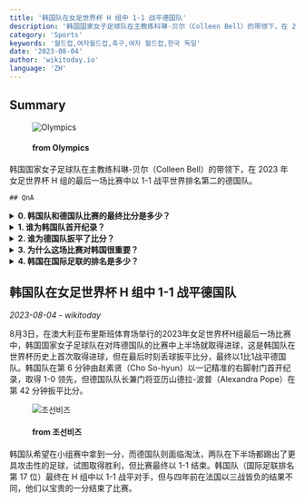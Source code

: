 ```yaml
---
title: '韩国队在女足世界杯 H 组中 1-1 战平德国队'
description: '韩国国家女子足球队在主教练科琳-贝尔（Colleen Bell）的带领下，在 2023 年女足世界杯 H 组的最后一场比赛中以 1-1 战平世界排名第二的德国队。'
category: 'Sports'
keywords: '월드컵,여자월드컵,축구,여자 월드컵,한국 독일'
date: '2023-08-04'
author: 'wikitoday.io'
language: 'ZH'
---
```


## Summary



<figure>
    <img src="https://img.olympicchannel.com/images/image/private/t_social_share_thumb/f_auto/primary/an8hsyg0rlbuy0cvbi32" alt="Olympics" />
    <figcaption>
        <h4> from Olympics</h4>
    </figcaption>
</figure>


韩国国家女子足球队在主教练科琳-贝尔（Colleen Bell）的带领下，在 2023 年女足世界杯 H 组的最后一场比赛中以 1-1 战平世界排名第二的德国队。


    ## QnA

    
<details>
        <summary><b>0. 韩国队和德国队比赛的最终比分是多少？</b></summary>
        比赛最终以 1-1 平局结束。
    </details>
    
<details>
        <summary><b>1. 谁为韩国队首开纪录？</b></summary>
        赵昭贤为韩国队首开纪录。
    </details>
    
<details>
        <summary><b>2. 谁为德国队扳平了比分？</b></summary>
        德国队队长兼门将亚历山德拉-波普为德国队扳平比分。
    </details>
    
<details>
        <summary><b>3. 为什么这场比赛对韩国很重要？</b></summary>
        韩国队希望在小组赛中拿到一分，他们以宝贵的一分结束了比赛。
    </details>
    
<details>
        <summary><b>4. 韩国在国际足联的排名是多少？</b></summary>
        韩国队在国际足联排名中名列第 17 位。
    </details>
    


## 韩国队在女足世界杯 H 组中 1-1 战平德国队

_2023-08-04 - wikitoday_

8月3日，在澳大利亚布里斯班体育场举行的2023年女足世界杯H组最后一场比赛中，韩国国家女子足球队在对阵德国队的比赛中上半场就取得进球，这是韩国队在世界杯历史上首次取得进球，但在最后时刻丢球扳平比分，最终以1比1战平德国队。韩国队在第 6 分钟由赵素贤（Cho So-hyun）以一记精准的右脚射门首开纪录，取得 1-0 领先，但德国队队长兼门将亚历山德拉-波普（Alexandra Pope）在第 42 分钟扳平比分。


<figure>
    <img src="https://biz.chosun.com/resizer/LwAJb26bxlCQqjko_uBVir_Q5SM=/650x341/smart/cloudfront-ap-northeast-1.images.arcpublishing.com/chosunbiz/FJ2ZH42M2DYNMXRDD7JKH4KRGA.png" alt="조선비즈" />
    <figcaption>
        <h4> from 조선비즈</h4>
    </figcaption>
</figure>


韩国队希望在小组赛中拿到一分，而德国队则面临淘汰，两队在下半场都踢出了更具攻击性的足球，试图取得胜利，但比赛最终以 1-1 结束。韩国队（国际足联排名第 17 位）最终在 H 组中以 1-1 战平对手，但与四年前在法国以三战皆负的结果不同，他们以宝贵的一分结束了比赛。
